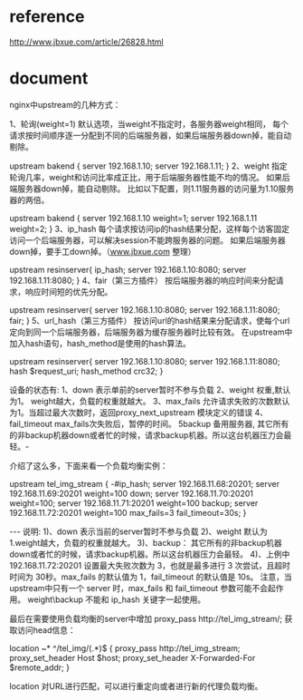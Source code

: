 # reference
http://www.jbxue.com/article/26828.html


# document

nginx中upstream的几种方式：

1、轮询(weight=1)
默认选项，当weight不指定时，各服务器weight相同，
每个请求按时间顺序逐一分配到不同的后端服务器，如果后端服务器down掉，能自动剔除。
 

upstream bakend {
server 192.168.1.10;
server 192.168.1.11;
}
2、weight
指定轮询几率，weight和访问比率成正比，用于后端服务器性能不均的情况。
如果后端服务器down掉，能自动剔除。
比如以下配置，则1.11服务器的访问量为1.10服务器的两倍。
 

upstream bakend {
server 192.168.1.10 weight=1;
server 192.168.1.11 weight=2;
}
3、ip_hash
每个请求按访问ip的hash结果分配，这样每个访客固定访问一个后端服务器，可以解决session不能跨服务器的问题。
如果后端服务器down掉，要手工down掉。（www.jbxue.com 整理）
 

upstream resinserver{
ip_hash;
server 192.168.1.10:8080;
server 192.168.1.11:8080;
}
4、fair（第三方插件）
按后端服务器的响应时间来分配请求，响应时间短的优先分配。
 

upstream resinserver{
server 192.168.1.10:8080;
server 192.168.1.11:8080;
fair;
}
5、url_hash（第三方插件）
按访问url的hash结果来分配请求，使每个url定向到同一个后端服务器，后端服务器为缓存服务器时比较有效。
在upstream中加入hash语句，hash_method是使用的hash算法。
 

upstream resinserver{
server 192.168.1.10:8080;
server 192.168.1.11:8080;
hash $request_uri;
hash_method crc32;
}
 
设备的状态有:
1、down 表示单前的server暂时不参与负载
2、weight 权重,默认为1。 weight越大，负载的权重就越大。
3、max_fails 允许请求失败的次数默认为1。当超过最大次数时，返回proxy_next_upstream 模块定义的错误
4、fail_timeout max_fails次失败后，暂停的时间。
5backup 备用服务器, 其它所有的非backup机器down或者忙的时候，请求backup机器。所以这台机器压力会最轻。-

介绍了这么多，下面来看一个负载均衡实例：
 

upstream tel_img_stream {
-#ip_hash;
server 192.168.11.68:20201;
server 192.168.11.69:20201 weight=100 down;
server 192.168.11.70:20201 weight=100;
server 192.168.11.71:20201 weight=100 backup;
server 192.168.11.72:20201 weight=100 max_fails=3 fail_timeout=30s;
}
 
--- 说明:
1)、down 表示当前的server暂时不参与负载
2)、weight 默认为1.weight越大，负载的权重就越大。
3)、backup： 其它所有的非backup机器down或者忙的时候，请求backup机器。所以这台机器压力会最轻。
4)、上例中192.168.11.72:20201 设置最大失败次数为 3，也就是最多进行 3 次尝试，且超时时间为 30秒。max_fails 的默认值为 1，fail_timeout 的默认值是 10s。
注意，当upstream中只有一个 server 时，max_fails 和 fail_timeout 参数可能不会起作用。
weight\backup 不能和 ip_hash 关键字一起使用。

最后在需要使用负载均衡的server中增加 proxy_pass http://tel_img_stream/;
获取访问head信息：
 

location ~* ^/tel_img/(.*)$
{
proxy_pass http://tel_img_stream;
proxy_set_header Host $host;
proxy_set_header X-Forwarded-For $remote_addr;
}
 
location 对URL进行匹配，可以进行重定向或者进行新的代理负载均衡。